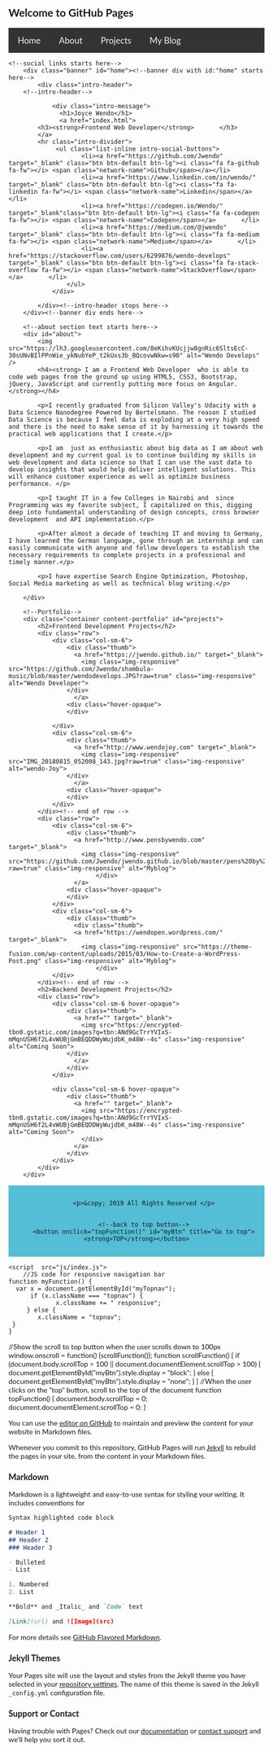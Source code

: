 ## Welcome to GitHub Pages

<!DOCTYPE html>
<html lang="en" >

<head>
  <meta charset="UTF-8">
  <title>Portfolio Wendo Joyce</title>
  <meta name="viewport" content="width=device-width, initial-scale=1">
  
  <link rel='stylesheet' href='https://cdnjs.cloudflare.com/ajax/libs/animate.css/3.5.2/animate.min.css'>

  <link rel="stylesheet" href="css/style.css">
	<style>
		/* Style the body and html */
body,
html {
    width: 100%;
    height: 100%;
	font-family: "Lato","Helvetica Neue",Helvetica,Arial,sans-serif;
}
/* Style the container div */
.container{
	width:100%;
	margin: 0, auto;
	}
/* Add a black background color to the top navigation */
.topnav {
    background-color: #333;
    overflow: hidden;
}
/* Style the links inside the navigation bar */
.topnav a {
	float:left;
    display: inline-block;
    color: #f2f2f2;
    text-align: center;
    padding: 14px 18px;
    text-decoration: none;
    font-size: 17px;
}
/* Change the color of links on hover */
.topnav a:hover {
    background-color: #ddd;
    color: black;
    text-decoration:none;
}
/* Hide the link that should open and close the topnav on small screens */
.topnav .icon {
    display: none;
}
/* When the screen is less than 600 pixels wide, hide all links, except for the first one ("Home").*/
@media screen and (max-width: 600px) {
  .topnav a:not(:first-child) {display: none;}
  .topnav a.icon {
    float: right;
    display: block;
  }
}
/* The "responsive" class is added to the topnav with JavaScript when the user clicks on the icon. 
This class makes the topnav look good on small screens (display the links vertically instead of horizontally) */
@media screen and (max-width: 600px) {
  .topnav.responsive {position: relative;}
  .topnav.responsive a.icon {
    position: absolute;
    right: 0;
    top: 0;
  }
  .topnav.responsive a {
    float: none;
    display: block;
    text-align: left;
  }
}
/*Banner div styles here*/
.banner{
		margin: 0, auto;
	
}
 /*intro-header div styles-one with laptop background*/
 .intro-header {
    padding-top: 10px;
    padding-bottom: 10px;
    text-align: center;
    color: #f8f8f8;
    background: url(http://leblogdecarlos.com/wp-content/uploads/2015/06/Laptop_Pingpong.jpg) no-repeat center center;
    background-size: cover;
}
/*intro-message div styles*/
.intro-message {
    position: relative;
    padding-top: 2%;
    padding-bottom: 2%;
}
 /*intro-message h1-Joyce Wendo*/
 .intro-message > h1 {
    text-shadow: 2px 2px 3px rgba(0,0,0,0.6);
    font-size: 5em;
}
 /*intro-message h3-Frontend Web Developer-css is a link in this case*/
.intro-message > a {
  text-shadow: 2px 2px 3px rgba(0,0,0,0.6);
  text-decoration:none;
  font-size:40px;
  }
.intro-message > a:hover {
  text-decoration:none;
  }
 
 /*social buttons */
ul.intro-social-buttons > li {
        background-color:#333333;
		display:inline-block;
		margin-bottom: 10px;
		border-radius: 5px;
        padding: 0;
		
    }
 /*css for dividing line */
.intro-divider {
    width: 700px;
    border-top: 1px solid #f8f8f8;
    border-bottom: 1px solid rgba(0,0,0,0.2);
}
/*--about text styles--*/
#about{
	background-color:skyblue;
	margin: 0, auto;
}
#about h4{
	color:black;
	text-align:center;
}
	
#about p{
	color:black;
	margin: auto;
	text-align:center;
}
	
#about img{
width:250px;
border: 2px solid #ddd;
padding: 3px;
border-radius: 50%;
display: block;
margin: auto;
}	
img:hover {
    box-shadow: 0 0 3px 2px rgba(0, 140, 186, 0.5);
}
img {
    max-width: 100%;
    height: auto;
}
/*--about styles end here--*/
/*portfolio css*/
.content-portfolio {
  background-color: black;
  padding:2px;
  }
 .content-portfolio h2 {
   font-size: 2em;
   text-align: center;
   color:white;
   margin-top: 20px;
   padding:15px 20px 15px 0%;
   text-transform:uppercase;
   	font-family: 'Titillium Web', sans-serif;
    }
.content-portfolio .col-sm-6{
  margin: 20px auto;
  padding: 5px 10px;
}
/*------ Thumb css -------*/
.thumb {
  margin: auto;
  padding-left: 0px; 
  padding-right: 0px;
  }
.thumb img {
   width:400px;
   height: 300px;
   opacity: 1;
   border: 2px solid #ddd;
   padding: 2px;
   display: block;
   margin: auto;
 }
 /*back to top button styles*/
 
 #myBtn {
  display: none;
  position: fixed;
  bottom: 10px;
  right: 30px;
  z-index: 99;
  border: none;
  outline: none;
  background-color: yellow;
  color: orange;
  cursor: pointer;
  padding: 15px;
  border-radius: 10px;
}
 #myBtn:hover {
  background-color: #555;
}
 
/*responsive design using media queries for screens with a width between 600px-1200px*/
@media(min-width: 600px),
		(max-width: 1200){
.intro-message > a {
  text-decoration:none;
  font-size:2em;
  text-transform:uppercase;
  }  
  
.intro-header {
    padding-top: 1px;
    padding-bottom: 1px;
    background: url(http://leblogdecarlos.com/wp-content/uploads/2015/06/Laptop_Pingpong.jpg) no-repeat center center;
    background-size: cover;
}
.intro-message {
        padding-bottom: 0%;
    }
.intro-message > h1 {
        font-size: 5em;
    }
			
ul.intro-social-buttons > li {
        display: inline-block;
		border-radius: 5px;
		text-align: center;
		text-decoration: none;
		font-size: 2em;
	}
		
.intro-divider {
        width: 100%;
    }
		
 }
  
/*responsive design using media queries for screens with a width of 768px and below*/  
@media (max-width: 600px){
.intro-message > a {
  text-decoration:none;
  font-size:1.2em;
  text-transform:uppercase;
  }   
.intro-header {
    padding-top: 1px;
    padding-bottom: 1px;
    background: url(http://leblogdecarlos.com/wp-content/uploads/2015/06/Laptop_Pingpong.jpg) no-repeat center center;
    background-size: cover;
}
.intro-message {
        padding-bottom: 0%;
    }
.intro-message > h1 {
        font-size: 2em;
    }
	
ul.intro-social-buttons > li {
    display: block;
	font-size: 0.8em;
	border: 2px solid;
    margin: 3px auto;
	}
	
ul.intro-social-buttons > li:last-child {
    margin-bottom: 0;
    }
.intro-divider {
        width: 100%;
    }
	
.content-portfolio h2 {
   font-size: 1em;
   text-align: center;
   color:white;
   margin-top: 10px;
   padding:5px 10px 5px 10px;
   text-transform:uppercase;
   font-family: 'Titillium Web', sans-serif;
   }
   
#about h4{
	color:white;
	font-size:1.2em;
	margin: auto;
}
	
#about p{
	color:black;
	margin: auto;
	text-align:center;
}
	
#about img{
width:150px;
border: 2px solid #ddd;
padding: 2px;
border-radius: 50%;
display: block;
margin: auto;
}
.thumb {
  display:block;
  width:100%;
  }
	
#myBtn {
  position: fixed;
  bottom: 20px;
  right: 25px;
  z-index: 99;
  border: none;
  outline: none;
  background-color: yellow;
  color: orange;
  cursor: pointer;
  padding: 5px;
  border-radius: 10px;
}
		
}
 
footer { 
    display: block;
}
.copy {
    text-align: center;
    background: #53bed6;
    padding: 1em 1em;
}
	</style>
  
</head>

<body>

  <meta charset="utf-8">
<meta name="viewport" content="width=device-width, initial-scale=1, shrink-to-fit=no">
<meta http-equiv="x-ua-compatible" content="ie=edge">
<link rel="stylesheet" href="https://maxcdn.bootstrapcdn.com/bootstrap/4.0.0-alpha.5/css/bootstrap.min.css" integrity="sha384-AysaV+vQoT3kOAXZkl02PThvDr8HYKPZhNT5h/CXfBThSRXQ6jW5DO2ekP5ViFdi" crossorigin="anonymous">
<link href="https://maxcdn.bootstrapcdn.com/font-awesome/4.3.0/css/font-awesome.min.css" rel="stylesheet" media="screen" >
<meta name="keywords" content="Web Developer, CSS, HTML, Bootstrap, jQuery, JavaScript, Germany, IT" />
<link href="css/style.css" rel='stylesheet' type='text/css' />
<link href=('http://getbootstrap.com/dist/css/bootstrap.css');
<script src="https://ajax.googleapis.com/ajax/libs/jquery/3.2.1/jquery.min.js"></script>
  </head>
 <body>
   <div class="container">
	<!--nav starts here-->
 	<div class="topnav" id="myTopnav">
		<a href="#home">Home</a>
		<a href="#about">About</a>
		<a href="#projects">Projects</a>
		<a href="https://wendopen.wordpress.com/" data-hover="My Blog" target="_blank">My Blog</a>
		<a href="javascript:void(0);" class="icon" onclick="myFunction()">&#9776;</a>
	</div>
	<!--nav ends here-->
	
	<!--social links starts here-->
		<div class="banner" id="home"><!--banner div with id:"home" starts here-->
			<div class="intro-header">
        <!--intro-header-->
        
			 	<div class="intro-message">
				  <h1>Joyce Wendo</h1>
				  <a href="index.html">
			<h3><strong>Frontend Web Developer</strong>       </h3>
			</a>
			<hr class="intro-divider">
				 <ul class="list-inline intro-social-buttons">
						<li><a href="https://github.com/Jwendo" target="_blank" class="btn btn-default btn-lg"><i class="fa fa-github fa-fw"></i> <span class="network-name">Github</span></a></li>
						<li><a href="https://www.linkedin.com/in/wendo/" target="_blank" class="btn btn-default btn-lg"><i class="fa fa-linkedin fa-fw"></i> <span class="network-name">Linkedin</span></a></li>
						<li><a href="https://codepen.io/Wendo/" target="_blank"class="btn btn-default btn-lg"><i class="fa fa-codepen fa-fw"></i> <span class="network-name">Codepen</span></a>       </li>
						<li><a href="https://medium.com/@jwendo" target="_blank" class="btn btn-default btn-lg"><i class="fa fa-medium fa-fw"></i> <span class="network-name">Medium</span></a>       </li>
						<li><a href="https://stackoverflow.com/users/6299876/wendo-develops" target="_blank" class="btn btn-default btn-lg"><i class="fa fa-stack-overflow fa-fw"></i> <span class="network-name">StackOverflow</span></a>       </li>
					</ul>
				</div>
			
			</div><!--intro-header stops here-->
		</div><!--banner div ends here-->

		<!--about section text starts here-->
		<div id="about">  
			<img src="https://lh3.googleusercontent.com/8eKihvKUcjjw8gnRic6SltsEcC-30sUNvBIlPPnWie_ykNubYeP_t2kUxs3b_BQcovwNkw=s90" alt="Wendo Develops" />
			<h4><strong> I am a Frontend Web Developer  who is able to code web pages from the ground up using HTML5, CSS3, Bootstrap, jQuery, JavaScript and currently putting more focus on Angular.</strong></h4>
						  
			<p>I recently graduated from Silicon Valley's Udacity with a Data Science Nanodegree Powered by Bertelsmann. The reason I studied Data Science is because I feel data is exploding at a very high speed and there is the need to make sense of it by harnessing it towards the practical web applications that I create.</p>
						   
			<p>I am  just as enthusiastic about big data as I am about web development and my current goal is to continue building my skills in web development and data science so that I can use the vast data to develop insights that would help deliver intelligent solutions. This will enhance customer experience as well as optimize business performance. </p>

			<p>I taught IT in a few Colleges in Nairobi and  since Programming was my favorite subject, I capitalized on this, digging deep into fundamental understanding of design concepts, cross browser development  and API implementation.</p>

			<p>After almost a decade of teaching IT and moving to Germany, I have learned the German language, gone through an internship and can easily communicate with anyone and fellow developers to establish the necessary requirements to complete projects in a professional and timely manner.</p>
							
			<p>I have expertise Search Engine Optimization, Photoshop, Social Media marketing as well as technical blog writing.</p>
							
		</div>
				
		<!--Portfolio-->
		<div class="container content-portfolio" id="projects">
  			<h2>Frontend Development Projects</h2>
			<div class="row">
				<div class="col-sm-6">
					<div class="thumb">
					  <a href="https://jwendo.github.io/" target="_blank">
						<img class="img-responsive" src="https://github.com/Jwendo/shambula-music/blob/master/wendodevelops.JPG?raw=true" class="img-responsive" alt="Wendo Developer">
					</div>
					  </a>
					<div class="hover-opaque">
					</div>
					
				</div>
				<div class="col-sm-6">
					<div class="thumb">
					  <a href="http://www.wendojoy.com" target="_blank">
						<img class="img-responsive" src="IMG_20180815_052008_143.jpg?raw=true" class="img-responsive" alt="wendo-Joy">
					</div>
					  </a>
					<div class="hover-opaque">
					</div>
				</div>
			</div><!-- end of row -->
			<div class="row">
				<div class="col-sm-6">
					<div class="thumb">
					  <a href="http://www.pensbywendo.com" target="_blank">
						<img class="img-responsive" src="https://github.com/Jwendo/jwendo.github.io/blob/master/pens%20by%20wendo.PNG?raw=true" class="img-responsive" alt="Myblog">
              				</div>
					  </a>
					<div class="hover-opaque">
					</div>
				</div>
				<div class="col-sm-6">
					<div class="thumb">
					  <div class="thumb">
					  <a href="https://wendopen.wordpress.com/" target="_blank">
						<img class="img-responsive" src="https://theme-fusion.com/wp-content/uploads/2015/03/How-to-Create-a-WordPress-Post.png" class="img-responsive" alt="Myblog">
              				</div>
				</div>
			</div><!-- end of row -->
			<h2>Backend Development Projects</h2>
			<div class="row">
				<div class="col-sm-6 hover-opaque">
					<div class="thumb">
					  <a href="" target="_blank">
						<img src="https://encrypted-tbn0.gstatic.com/images?q=tbn:ANd9GcTrrYVIxS-mMqnUSH6f2L4vWUBjGmBEQDDWyWujdbK_m48W--4s" class="img-responsive" alt="Coming Soon">
					</div>
					  </a>
					</div>
				</div>
				
				<div class="col-sm-6 hover-opaque">
					<div class="thumb">
					  <a href="" target="_blank">
						<img src="https://encrypted-tbn0.gstatic.com/images?q=tbn:ANd9GcTrrYVIxS-mMqnUSH6f2L4vWUBjGmBEQDDWyWujdbK_m48W--4s" class="img-responsive" alt="Coming Soon">
						</div>
					  </a>
					</div>
				</div>
			</div>
		</div>
		
		
		
  <!--footer-->
<footer class="copy">
    

        <p>&copy; 2019 All Rights Reserved </p>
		
		
		<!--back to top button-->
		<button onclick="topFunction()" id="myBtn" title="Go to top"><strong>TOP</strong></button>

   
</footer>
  <script src='https://cdnjs.cloudflare.com/ajax/libs/jquery/3.2.1/jquery.min.js'></script>
<script src='https://cdnjs.cloudflare.com/ajax/libs/twitter-bootstrap/4.0.0-alpha.6/js/bootstrap.min.js'></script>
<script src='https://cdnjs.cloudflare.com/ajax/libs/twitter-bootstrap/3.3.7/js/bootstrap.min.js'></script>

  

    <script  src="js/index.js">
	    //JS code for responsive navigation bar
	function myFunction() {
  	  var x = document.getElementById("myTopnav");
  		  if (x.className === "topnav") {
       			 x.className += " responsive";
   		 } else {
    	    x.className = "topnav";
   	 }
	}
//Show the scroll to top button when the user scrolls down to 100px
	window.onscroll = function() {scrollFunction()};
	function scrollFunction() {
 	   if (document.body.scrollTop > 100 || document.documentElement.scrollTop > 100) {
       		 document.getElementById("myBtn").style.display = "block";
  	  } else {
       	 document.getElementById("myBtn").style.display = "none";
   	 }
	}
//When the user clicks on the "top" button, scroll to the top of the document
	function topFunction() {
   	 document.body.scrollTop = 0;
   	 document.documentElement.scrollTop = 0;
	}
	   </script>




</body>

</html>

You can use the [editor on GitHub](https://github.com/Jwendo/portfolio/edit/master/README.md) to maintain and preview the content for your website in Markdown files.

Whenever you commit to this repository, GitHub Pages will run [Jekyll](https://jekyllrb.com/) to rebuild the pages in your site, from the content in your Markdown files.

### Markdown

Markdown is a lightweight and easy-to-use syntax for styling your writing. It includes conventions for

```markdown
Syntax highlighted code block

# Header 1
## Header 2
### Header 3

- Bulleted
- List

1. Numbered
2. List

**Bold** and _Italic_ and `Code` text

[Link](url) and ![Image](src)
```

For more details see [GitHub Flavored Markdown](https://guides.github.com/features/mastering-markdown/).

### Jekyll Themes

Your Pages site will use the layout and styles from the Jekyll theme you have selected in your [repository settings](https://github.com/Jwendo/portfolio/settings). The name of this theme is saved in the Jekyll `_config.yml` configuration file.

### Support or Contact

Having trouble with Pages? Check out our [documentation](https://help.github.com/categories/github-pages-basics/) or [contact support](https://github.com/contact) and we’ll help you sort it out.
